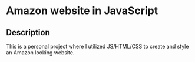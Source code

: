 # Amazon website in JavaScript

## Description
This is a personal project where I utilized JS/HTML/CSS to create and style an Amazon looking website.